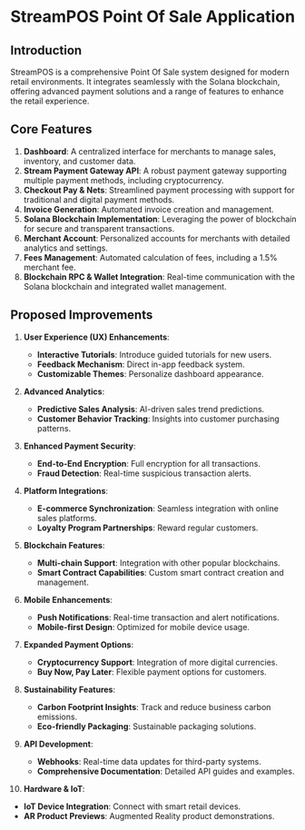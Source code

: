# StreamPOS Point Of Sale Application

## Introduction

StreamPOS is a comprehensive Point Of Sale system designed for modern retail environments. It integrates seamlessly with the Solana blockchain, offering advanced payment solutions and a range of features to enhance the retail experience.

## Core Features

1. **Dashboard**: A centralized interface for merchants to manage sales, inventory, and customer data.
2. **Stream Payment Gateway API**: A robust payment gateway supporting multiple payment methods, including cryptocurrency.
3. **Checkout Pay & Nets**: Streamlined payment processing with support for traditional and digital payment methods.
4. **Invoice Generation**: Automated invoice creation and management.
5. **Solana Blockchain Implementation**: Leveraging the power of blockchain for secure and transparent transactions.
6. **Merchant Account**: Personalized accounts for merchants with detailed analytics and settings.
7. **Fees Management**: Automated calculation of fees, including a 1.5% merchant fee.
8. **Blockchain RPC & Wallet Integration**: Real-time communication with the Solana blockchain and integrated wallet management.

## Proposed Improvements

1. **User Experience (UX) Enhancements**:
   - **Interactive Tutorials**: Introduce guided tutorials for new users.
   - **Feedback Mechanism**: Direct in-app feedback system.
   - **Customizable Themes**: Personalize dashboard appearance.

2. **Advanced Analytics**:
   - **Predictive Sales Analysis**: AI-driven sales trend predictions.
   - **Customer Behavior Tracking**: Insights into customer purchasing patterns.

3. **Enhanced Payment Security**:
   - **End-to-End Encryption**: Full encryption for all transactions.
   - **Fraud Detection**: Real-time suspicious transaction alerts.

4. **Platform Integrations**:
   - **E-commerce Synchronization**: Seamless integration with online sales platforms.
   - **Loyalty Program Partnerships**: Reward regular customers.

5. **Blockchain Features**:
   - **Multi-chain Support**: Integration with other popular blockchains.
   - **Smart Contract Capabilities**: Custom smart contract creation and management.

6. **Mobile Enhancements**:
   - **Push Notifications**: Real-time transaction and alert notifications.
   - **Mobile-first Design**: Optimized for mobile device usage.

7. **Expanded Payment Options**:
   - **Cryptocurrency Support**: Integration of more digital currencies.
   - **Buy Now, Pay Later**: Flexible payment options for customers.

8. **Sustainability Features**:
   - **Carbon Footprint Insights**: Track and reduce business carbon emissions.
   - **Eco-friendly Packaging**: Sustainable packaging solutions.

9. **API Development**:
   - **Webhooks**: Real-time data updates for third-party systems.
   - **Comprehensive Documentation**: Detailed API guides and examples.

10. **Hardware & IoT**:

- **IoT Device Integration**: Connect with smart retail devices.
- **AR Product Previews**: Augmented Reality product demonstrations.
